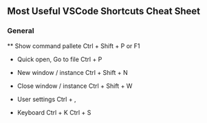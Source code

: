 ## Most Useful VSCode Shortcuts Cheat Sheet

### General

** Show command pallete 
    Ctrl + Shift + P  or  F1

* Quick open, Go to file
    Ctrl + P 

* New window / instance
    Ctrl + Shift + N    

* Close window / instance
    Ctrl + Shift + W

* User settings 
    Ctrl + ,

* Keyboard 
    Ctrl + K Ctrl + S
